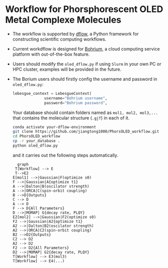 # Workflow for Phorsphorescent OLED Metal Complexe Molecules

- The workflow is supported by [dflow](https://github.com/deepmodeling/dflow), a Python framework for constructing scientific computing workflows.

- Current workdflow is designed for [Bohrium](https://bohrium.dp.tech/), a cloud computing service platform with out-of-the-box feature. 

- Users should modify the `oled_dflow.py` if using `Slurm` in your own PC or HPC cluster, examples will be provided in the future.

- The Borium users should firstly config the username and password in `oled_dflow.py`:

  ```python
  lebesgue_context = LebesgueContext(
                username="Bohrium username",
                password="Bohrium password",
  ```
  
  Your database should contain folders named as `mol1, mol2, mol3,...` that contains the molecular structure (`.gjf`) in each of it.

  ```bash
  conda activate your-dflow-environment
  git clone https://github.com/jiangtong1000/PhorsOLED_workflow.git
  cd PhorsOLED_workflow
  cp -r your_database .
  python oled_dflow.py
  ```
  
  and it carries out the following steps automatically.
  
  ```mermaid
    graph
   T[Workflow] --> E
   T-->E2
  E[mol1] -->|Gaussian|F(optimize s0)
  F -->|Gaussian|A{optimize t1}
  A -->|Dalton|B(oscilator strength)
  A -->|ORCA|C(spin-orbit coupling)
  B -->D{Outputs}
  C --> D
  A --> D
  F --> D{All Parameters}
  D -->|MOMAP| G{decay rate, PLQY}
  E2[mol2] -->|Gaussian|F2(optimize s0)
  F2 -->|Gaussian|A2{optimize t1}
  A2 -->|Dalton|B2(oscilator strength)
  A2 -->|ORCA|C2(spin-orbit coupling)
  B2 -->D2{Outputs}
  C2 --> D2
  A2 --> D2
  F2 --> D2{All Parameters}
  D2 -->|MOMAP| G2{decay rate, PLQY}
  T[Workflow] --> E3(mol3)
  T[Workflow] --> E4(...)
  ```

